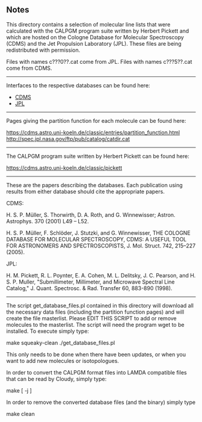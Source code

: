 ## Notes

This directory contains a selection of molecular line lists that were
calculated with the CALPGM program suite written by Herbert Pickett and which
are hosted on the Cologne Database for Molecular Spectroscopy (CDMS) and the
Jet Propulsion Laboratory (JPL). These files are being redistributed with
permission.

Files with names c???0??.cat come from JPL.
Files with names c???5??.cat come from CDMS.

* * *

Interfaces to the respective databases can be found here:

* [CDMS](https://cdms.astro.uni-koeln.de)
* [JPL](http://spec.jpl.nasa.gov/ftp/pub/catalog/catdir.html)

------------------

Pages giving the partition function for each molecule can be found here:

https://cdms.astro.uni-koeln.de/classic/entries/partition_function.html
http://spec.jpl.nasa.gov/ftp/pub/catalog/catdir.cat

<!--
N/A anymore

These are needed to convert the line intensity given in the CALPGM files into
Einstein-A coefficients. The conversion formulas are here:

http://www.astro.uni-koeln.de/cdms/catalog#equations
-->

------------------

The CALPGM program suite written by Herbert Pickett can be found here:

https://cdms.astro.uni-koeln.de/classic/pickett

------------------

These are the papers describing the databases. Each publication using results
from either database should cite the appropriate papers.

CDMS:

H. S. P. Müller, S. Thorwirth, D. A. Roth, and G. Winnewisser; Astron.
Astrophys. 370 (2001) L49 – L52.

H. S. P. Müller, F. Schlöder, J. Stutzki, and G. Winnewisser, THE COLOGNE
DATABASE FOR MOLECULAR SPECTROSCOPY, CDMS: A USEFUL TOOL FOR ASTRONOMERS AND
SPECTROSCOPISTS, J. Mol. Struct. 742, 215–227 (2005).

JPL:

H. M. Pickett, R. L. Poynter, E. A. Cohen, M. L. Delitsky, J. C. Pearson, and
H. S. P. Muller, "Submillimeter, Millimeter, and Microwave Spectral Line
Catalog," J. Quant. Spectrosc. & Rad. Transfer 60, 883-890 (1998).

------------------

The script get_database_files.pl contained in this directory will download all
the necessary data files (including the partition function pages) and will
create the file masterlist. Please EDIT THIS SCRIPT to add or remove molecules
to the masterlist. The script will need the program wget to be installed. To
execute simply type:

make squeaky-clean
./get_database_files.pl

This only needs to be done when there have been updates, or when you want to add
new molecules or isotopologues.

In order to convert the CALPGM format files into LAMDA compatible files that can
be read by Cloudy, simply type:

make [ -j <n> ]

In order to remove the converted database files (and the binary) simply type

make clean

